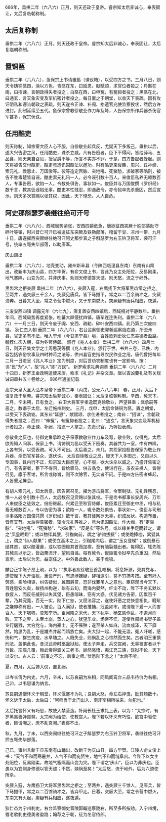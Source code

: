 686年，垂拱二年（六八六）正月，则天还政于皇帝。睿宗知太后非诚心，奉表固让，太后复临朝称制。

## 太后复称制

垂拱二年（六八六）正月，则天还政于皇帝。睿宗知太后非诚心，奉表固让，太后复临朝称制。

## 置铜匦

垂拱二年（六八六），鱼保宗上书请置匦（谏议箱），以受四方之书。三月八日，则天令铸铜匦四，涂以方色。青匦在东，曰延恩，献赋颂，求官位者投之；丹匦在南，曰招谏，言朝政得失者投之；白匦在西，曰申冤，有冤抑者投之；黑匦在北，曰通玄，言天象灾变及军机密计者投之。每日置之于朝堂，以收天下表疏。因有攻讦阴私和谤讪朝政之表疏，则天遂令正谏、补阙、抬遗官充使监察投状，然后方许进封。此制延续至五代。鱼保宗曾教徐敬业作刀车及弩，人告保宗所作兵器杀伤官军甚多，保宗伏诛。

## 任用酷吏

则天称制，知宗室大臣人心不服，自徐敬业起兵反，尤疑天下多叛己，垂拱以后，遂大兴告密之风，任用酷吏，诛杀立威。凡有告密者，臣下不得问，皆给驿马、五品食，则天亲自召见，授官爵不等，所言不实亦不罪。于是，四方告密者蜂起。则天将被告交付酷吏，酷吏竞造讯囚酷法以邀功。时有酷吏来俊臣、周兴、丘神绩、索元礼、侯思止、万国俊等。彼等造定百脉、突地吼、死猪愁，求破家等酷刑，被告不胜毒楚皆自诬。酷吏索元礼讯一人，必令诬引数十百人。来俊臣私养无赖数百人，专事告密，欲陷一人，令数处俱告，事状如一。俊臣并与万国俊撰《罗织经》数千言，教其徒诬陷无辜。酷吏本性残忍，即遇赦令，亦令狱卒先杀重囚，然后宣示。则天多次赏赐以张其权，因此，天下惶恐，人人自危。

## 阿史那斛瑟罗袭继往绝可汗号

垂拱二年（六八六），西域局势紧张，安西四镇危急，唐欲征西突厥十姓部落助守碎叶等镇，时兴昔亡可汗已被遣征东突厥及铁勒部落，稽留于甘、凉州一带，九月十日，唐遂擢西突厥继往绝可汗阿史那步真之子斛瑟罗为右玉钤卫将军，袭可汗号，统率五弩失毕部落，以助唐军。

庆山踊出

垂拱二年（六八六），地壳变动，雍州新丰县（今陕西临潼县东南）东南有山踊出，改新丰为庆山县，四方毕贺。有俞文俊上书，言此乃女主处阳位，反易刚柔，地气塞隔，山变为灾，并非庆事。劝则天修德答天谴。则天怒，流之于岭外。

黑齿常之拒突厥
垂拱二年（六八六），突厥入寇，右鹰扬卫大将军黑齿常之拒之。至两井，遇突厥三千余人。突厥见唐兵，皆下马擐甲，常之以二百余骑冲之，突厥溃奔。日暮又大至，常之令营中燃火，又于东南燃火，突厥疑有唐兵相应，夜遁。

三废安西四镇
调露元年（六七九），唐复置安西四镇后，西域相对平静数年。垂拱年间，西域局势再度紧张，吐蕃大肆侵扰四镇，唐军连连失利。垂拱二年（六八六）十一月三日，则天令废于阗、安西、疏勒、碎叶安西四镇。此乃第三次废四镇。
狄仁杰入朝
垂拱二年（六八六），右台监察御史郭翰巡察陇右道，所至州县，官吏多有不法，唯入宁州（今甘肃宁县）境，百姓歌刺史狄仁杰美德者盈路。翰荐仁杰入朝，征为冬官侍郎。
颁行《兆人本业》
垂拱二年（六八六）四月七日，则天召集文学之士周思茂等撰《兆人本业》，颁行于世。书共三卷，已佚，内容包括农俗农事及四时种莳之法等，供州县官吏指导农民作业之用。唐代曾把每年二月一日进呈《兆人本业》定为制度，对后世劝农制度也有一定影响。按：讳“民”为“人”，故“兆人”即“万民”。
新罗索求礼典词章
垂拱二年（六八六）二月十四日，新罗王金政明遣使来唐，索求《礼记》并杂文章。唐以吉凶要礼及有关规诫词章共五十卷给之。
686年通鉴记载

高宗天皇大圣大弘孝皇帝下垂拱二年（丙戌，公元六八六年）
春，正月，太后下诏复政于皇帝。睿宗知太后非诚心，奉表固让；太后复临朝称制。辛酉，赦天下。
二月，辛未朔，日有食之。
右卫大将军李孝逸既克徐敬业，声望甚重；武承嗣等恶之，数谮于太后，左迁施州刺史。
三月，戊申，太后命铸铜为匦，置之朝堂，以受天下表疏铭。其东曰“延恩”，献赋颂、求仕进者投之；南曰：“招谏”，言朝政得失者投之；西曰：“伸冤”，有冤抑者投之；北曰：“通玄”，言天象灾变及军机秘计者投之。命正谏、补阙、拾遗一人掌之，先责识官，乃听投表疏。

徐敬业之反也，侍御史鱼承晔之子保家教敬业作刀车及弩，敬业败，仅得免。太后欲周知人间事，保家上书，请铸铜为匦以受天下密奏。其器共为一室，中有四隔，上各有窍，以受表疏。可入不可出。太后善之。未几，其怨家投匦告保家为敬业作兵器，杀伤官军甚众，遂伏诛。
太后自徐敬业之反，疑天下人多图己，又自以久专国事，且内行不正，知宗室大臣怨望，心不服，欲大诛杀以威之。乃盛开告密之门，有告密者，臣下不得问，皆给驿马，供五品食，使诣行在。虽农夫樵人，皆得召见，廪于客馆，所言或称旨，则不次除官，无实者不问。于是四方告密者蜂起，人皆重足屏息。

有胡人索元礼，知太后意，因告密召见，擢为游击将军，令案制狱。元礼性残忍，推一人必令引数十百人，太后数召见赏赐以张其权。于是尚书都事长安周兴、万年人来俊臣之徒效之，纷纷继起。兴累迁至秋官侍郎，俊臣累迁至御史中丞，相与私畜无赖数百人，专以告密为事；欲陷一人，辄令数处俱告，事状如一。俊臣与司刑评事洛阳万国俊共撰《罗织经》数千言，教其徒网罗无辜，织成反状，构造布置，皆有支节。太后得告密者，辄令元礼等推之，竞为讯囚酷法，作大枷，有“定百脉”、“突地吼”、“死猪愁”、“求破家”、“反是实”等名号，或以椽关手足而转之，谓之“凤皇晒翅”；或以物绊其腰，引枷向前，谓之“驴驹拔撅”；或使跪捧枷，累甓其上，谓之“仙人献果”；或使立高木之上，引枷尾向后，谓之“玉女登梯”；或倒悬石缒其首，或以醋灌鼻，或以铁圈毂其首而加楔，至有脑裂髓出者。每得囚，辄先陈其械具以示之，皆战栗流汗，望风自诬。每有赦令，俊臣辄令狱卒先杀重囚，然后宣示。太后以为忠，益宠任之。中外畏此数人，甚于虎狼。

麟台正字陈子昂上疏，以为：“执事者疾徐敬业首乱唱祸，将息奸源，究其党与，遂使陛下大开诏狱，重设严刑，有迹涉嫌疑，辞相逮引，莫不穷捕考按。至有奸人荧惑，乘险相诬，纠告疑似，冀图爵赏，恐非伐罪吊人之意也。臣窃观当今天下，百姓思安久矣，故扬州构逆，殆有五旬，而海内晏然，纤尘不动，陛下不务玄默以救疲人，而反任威刑以失其望，臣愚暗昧，窃有大惑。伏见诸方告密，囚累百千辈，乃其究竟，百无一实。陛下仁恕，又屈法容之，遂使奸恶之党快意相仇，睚眦之嫌即称有密，一人被讼，百人满狱，使者推捕，冠盖如市。或谓陛下爱一人而害百人，天下喁喁，莫知宁所。臣闻隋之末代，天下犹平，杨玄感作乱，不逾月而败。天下之弊，未至土崩，蒸人之心，犹望乐业。炀帝不悟，遂使兵部尚书樊子盖专行屠戮，大穷党与，海内豪士，无不罹殃；遂至杀人如麻，流血成泽，天下靡然，始思为乱，于是雄杰并起而隋族亡矣。夫大狱一起，不能无滥，冤人吁嗟，感伤和气，群生疠疫，水旱随之。人既失业，则祸乱之心怵然而生矣。古者明王重慎刑法，盖惧此也。昔汉武帝时巫蛊狱起，使太子奔走，兵交宫阙，无辜被害者以千万数，宗庙几覆，赖武帝得壶关三老书，廓然感悟，夷江充三族，馀狱不论，天下以安尔。古人云：‘前事之不忘，后事之师。’伏愿陛下念之！”太后不听。

夏，四月，太后铸大仪，置北阙。

以岑长倩为内史。六月，辛未，以苏良嗣为左相，同凤阁鸾台三品韦待价为右相。己卯，以韦思谦为纳言。

苏良嗣遇僧怀义于朝堂，怀义偃蹇不为礼；良嗣大怒，命左右捽曳，批其颊数十。怀义诉于太后，太后曰：“阿师当于北门出入，南牙宰相所往来，勿犯也。”

太后托言怀义有巧思，故使入禁营造。补阙长社王求礼上表，以为：“太宗时，有罗黑黑善弹琵琶，太宗阉为给使，使教宫人。陛下若以怀义有巧性，欲宫中驱使者，臣请阉之，庶不乱宫闱。”表寝不出。

秋，九月，丁未，以西突阙继往绝可汗之子斛瑟罗为右玉钤卫将军，袭继往绝可汗押五弩失毕部落。

己巳，雍州言新丰县东南有山踊出，改新丰为庆山县。四方毕贺。江陵人俞文俊上书：“天气不和而寒暑并，人气不和而疣赘生，地气不和而塠阜出。今陛下以女主处阳位，反易刚柔，故地气塞隔而山变为灾。陛下谓之‘庆山”，臣以为非庆也。臣愚以为宜侧身修德以答天谴；不然，殃祸至矣！”太后怒，流于岭外，后为六道使所杀。

突厥入寇，左鹰扬卫大将军黑齿常之拒之；至两井，遇突厥三千馀人，见唐兵，皆下马擐甲，常之以二百馀骑冲之，皆弃甲走。日暮，突厥大至，常之令营中燃火，东南又有火起，虏疑有兵相应，遂夜遁。

狄仁杰为宁州刺史。右台监察御史晋陵郭翰巡察陇右，所至多所按劾，入宁州境，耆老歌刺史德美者盈路；翰荐之于朝，征为冬官侍郎。